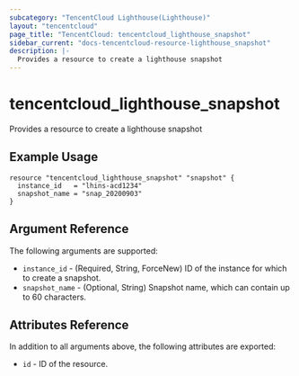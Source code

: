 ```yaml
---
subcategory: "TencentCloud Lighthouse(Lighthouse)"
layout: "tencentcloud"
page_title: "TencentCloud: tencentcloud_lighthouse_snapshot"
sidebar_current: "docs-tencentcloud-resource-lighthouse_snapshot"
description: |-
  Provides a resource to create a lighthouse snapshot
---
```


# tencentcloud_lighthouse_snapshot

Provides a resource to create a lighthouse snapshot

## Example Usage

```hcl
resource "tencentcloud_lighthouse_snapshot" "snapshot" {
  instance_id   = "lhins-acd1234"
  snapshot_name = "snap_20200903"
}
```

## Argument Reference

The following arguments are supported:

* `instance_id` - (Required, String, ForceNew) ID of the instance for which to create a snapshot.
* `snapshot_name` - (Optional, String) Snapshot name, which can contain up to 60 characters.

## Attributes Reference

In addition to all arguments above, the following attributes are exported:

* `id` - ID of the resource.





